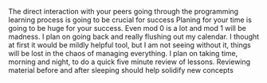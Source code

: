 The direct interaction with your peers going through the programming learning process is going to be crucial for success
Planing for your time is going to be huge for your success. Even mod 0 is a lot and mod 1 will be madness.
I plan on going back and really flushing out my calendar. I thought at first it would be mildly helpful tool, but I am not seeing without it, things will be lost in the chaos of managing everything.
I plan on taking time, morning and night, to do a quick five minute review of lessons. Reviewing material before and after sleeping should help solidify new concepts 
